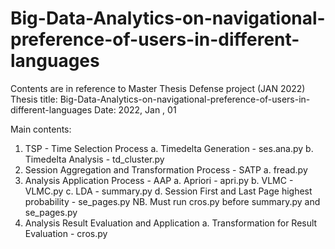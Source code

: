 # Big-Data-Analytics-on-navigational-preference-of-users-in-different-languages
Contents are in reference to Master Thesis Defense project (JAN 2022)
Thesis title: Big-Data-Analytics-on-navigational-preference-of-users-in-different-languages
Date: 2022, Jan , 01

Main contents:
1. TSP - Time Selection Process
  a. Timedelta Generation - ses.ana.py
  b. Timedelta Analysis - td_cluster.py
2. Session Aggregation and Transformation Process - SATP
  a. fread.py
3. Analysis Application Process - AAP
  a. Apriori - apri.py
  b. VLMC - VLMC.py
  c. LDA - summary.py
  d. Session First and Last Page highest probability - se_pages.py
     NB. Must run cros.py before summary.py and se_pages.py
4. Analysis Result Evaluation and Application
  a. Transformation for Result Evaluation - cros.py
  
